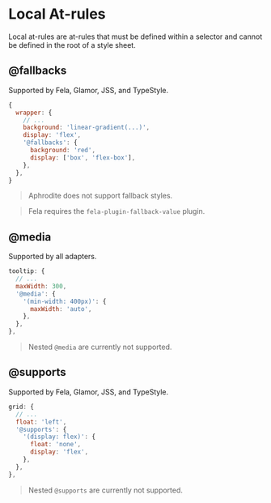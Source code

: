 # Local At-rules

Local at-rules are at-rules that must be defined within a selector and cannot be defined in the
root of a style sheet.

## @fallbacks

Supported by Fela, Glamor, JSS, and TypeStyle.

```javascript
{
  wrapper: {
    // ...
    background: 'linear-gradient(...)',
    display: 'flex',
    '@fallbacks': {
      background: 'red',
      display: ['box', 'flex-box'],
    },
  },
}
```

> Aphrodite does not support fallback styles.

> Fela requires the `fela-plugin-fallback-value` plugin.

## @media

Supported by all adapters.

```javascript
tooltip: {
  // ...
  maxWidth: 300,
  '@media': {
    '(min-width: 400px)': {
      maxWidth: 'auto',
    },
  },
},
```

> Nested `@media` are currently not supported.

## @supports

Supported by Fela, Glamor, JSS, and TypeStyle.

```javascript
grid: {
  // ...
  float: 'left',
  '@supports': {
    '(display: flex)': {
      float: 'none',
      display: 'flex',
    },
  },
},
```

> Nested `@supports` are currently not supported.
